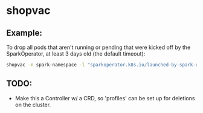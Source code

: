 # shopvac


## Example:

To drop all pods that aren't running or pending that were kicked off by the SparkOperator, at least 3 days old (the default timeout):
```sh
shopvac -n spark-namespace -l "sparkoperator.k8s.io/launched-by-spark-operator=true" -f "status.phase!=Running,status.phase!=Pending"
```

## TODO:

* Make this a Controller w/ a CRD, so 'profiles' can be set up for deletions on the cluster.